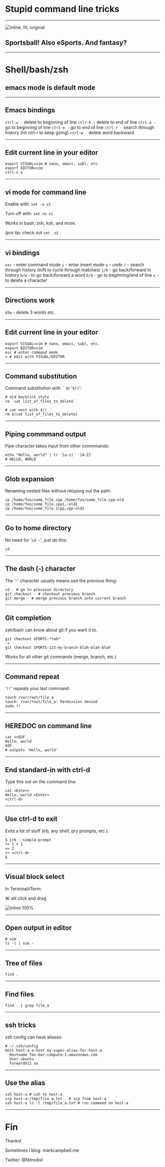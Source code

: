 # Stupid command line tricks

---

![inline, fit, original](the-score-logo-white-yellow.png)

## Sportsball! Also eSports. And fantasy?

---

# Shell/bash/zsh

## emacs mode is default mode

---

## Emacs bindings

`ctrl-u -` delete to beginning of line
`ctlr-k -` delete to end of line
`ctrl-a -` go to beginning of line
`ctrl-e -` go to end of line
`ctrl-r -` search through history (hit ctrl-r to keep going)
`ctrl-w -` delete word backward

---

## Edit current line in your editor

```
export VISUAL=vim # nano, emacs, subl, etc.
export EDITOR=vim
ctrl-x e
```

---

## vi mode for command line

Enable with: `set -o vi`

Turn off with: `set +o vi`

Works in bash, zsh, ksh, and more.

(pro tip: check out `set -o`)

---

## vi bindings

`esc` - enter command mode
`i`  - enter insert mode
`u` - undo
`/` - search through history (n/N to cycle through matches)
`j/k` - go back/forward in history
`b/w` - to go back/forward a word
`0/$` - go to beginning/end of line
`x` - to delete a character

---

## Directions work

`d3w` - delete 3 words
etc.

---

## Edit current line in your editor

```
export VISUAL=vim # nano, emacs, subl, etc.
export EDITOR=vim
esc # enter command mode
v # edit with VISUAL/EDITOR
```

---

## Command substitution

Command substitution with \`\` or '`$()`':


```
# old backtick style
rm `cat list_of_files_to_delete`

# can nest with $()
rm $(cat list_of_files_to_delete)
```

--- 

## Piping commmand output

Pipe character takes input from other commmands:

```
echo "Hello, world" | tr '[a-z]' '[A-Z]'
# HELLO, WORLD
```

---

## Glob expansion

Renaming nested files without retyping out the path:

```
cp /home/foo/some_file.cpp /home/foo/some_file.cpp-old
cp /home/foo/some_file.cpp{,-old}
cp /home/foo/some_file.{cpp,cpp-old}
```

---

## Go to home directory

No need for '`cd ~`', just do this:

```
cd
```

---

## The dash (-) character

The '-' character usually means use the previous thing:

```
cd - # go to previous directory
git checkout - # checkout previous branch
git merge - # merge previous branch into current branch
```

---

## Git completion

zsh/bash can know about git if you want it to.

```
git checkout SPORTS-*tab*
->
git checkout SPORTS-123-my-branch-blah-blah-blah
```

Works for all other git commands (merge, branch, etc.)

---

## Command repeat

'`!!`' repeats your last command:

```
touch /var/root/file_a
touch: /var/root/file_a: Permission denied
sudo !!
```

---


## HEREDOC on command line

```
cat <<EOF
Hello, world
EOF
# outputs 'Hello, world'
```

---

## End standard-in with ctrl-d

Type this out on the command line:

```
cat <Enter>
Hello, world <Enter>
<ctrl-d>
```

---

## Use ctrl-d to exit

Exits a lot of stuff (irb, any shell, pry prompts, etc.).

```
$ irb --simple-prompt
>> 1 + 1
=> 2
>> <ctrl-d>
$
```

---

## Visual block select

In Terminal/iTerm:

⌘-alt click and drag

![inline 100%](visual-block-select.gif)

---

## Open output in editor

```
# vim
ls -l | vim -
```

---

## Tree of files


```
find .
```

---

## Find files

```
find . | grep file_a
```

---

## ssh tricks

ssh config can have aliases:

```
# ~/.ssh/config
Host host-a a-host my-super-alias-for-host-a
  Hostname foo-bar.compute-1.amazonaws.com
  User ubuntu
  ForwardX11 no
```

---

## Use the alias

```
ssh host-a # ssh to host-a
scp host-a:/tmp/file_a.txt . # scp from host-a
ssh host-a ls -l /tmp/file_a.txt # run command on host-a
```

---

# Fin

Thanks!

Sometimes I blog: markcampbell.me

Twitter: @Nitrodist
